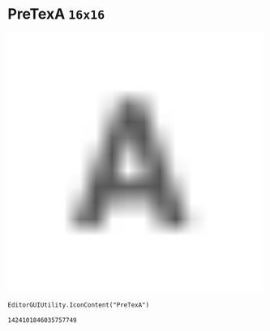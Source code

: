 # PreTexA `16x16`
<img src="/img/PreTexA.png" width=512 height=512>

``` CSharp
EditorGUIUtility.IconContent("PreTexA")
```
```
1424101846035757749
```
